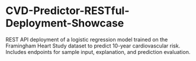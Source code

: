# CVD-Predictor-RESTful-Deployment-Showcase
REST API deployment of a logistic regression model trained on the Framingham Heart Study dataset to predict 10-year cardiovascular risk. Includes endpoints for sample input, explanation, and prediction evaluation.
